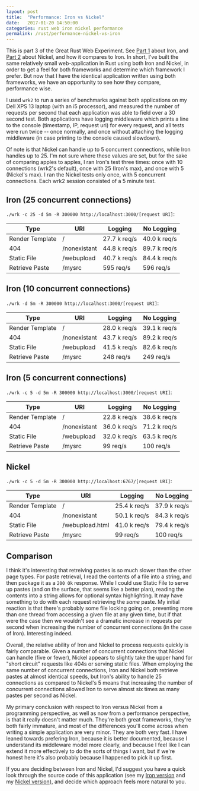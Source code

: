 ```yaml
---
layout: post
title:  "Performance: Iron vs Nickel"
date:   2017-01-20 14:50:00
categories: rust web iron nickel performance
permalink: /rust/performance-nickel-vs-iron
---
```


This is part 3 of the Great Rust Web Experiment. See [Part 1](/rust/iron-getting-started) about Iron, and [Part 2](/rust/nickel-getting-started) about Nickel, and how it compares to Iron. In short, I've built the same relatively small web-application in Rust using both Iron and Nickel, in order to get a feel for both frameworks and determine which framework I prefer. But now that I have the identical application written using both frameworks, we have an opportunity to see how they compare, performance wise.

I used `wrk2` to run a series of benchmarks against both applications on my Dell XPS 13 laptop (with an i5 processor), and measured the number of requests per second that each application was able to field over a 30 second test. Both applications have logging middleware which prints a line to the console (timestamp, IP, request uri) for every request, and all tests were run twice -- once normally, and once without attaching the logging middleware (in case printing to the console caused slowdown).

Of note is that Nickel can handle up to 5 concurrent connections, while Iron handles up to 25. I'm not sure where these values are set, but for the sake of comparing apples to apples, I ran Iron's test three times: once with 10 connections (wrk2's default), once with 25 (Iron's max), and once with 5 (Nickel's max). I ran the Nickel tests only once, with 5 concurrent connections. Each wrk2 session consisted of a 5 minute test.

## Iron (25 concurrent connections)

`./wrk -c 25 -d 5m -R 300000 http://localhost:3000/[request URI]`:

| Type            | URI          | Logging      | No Logging   |
|-----------------|--------------|--------------|--------------|
| Render Template | /            | 27.7 k req/s | 40.0 k req/s |
| 404             | /nonexistant | 44.8 k req/s | 89.7 k req/s |
| Static File     | /webupload   | 40.7 k req/s | 84.4 k req/s |
| Retrieve Paste  | /mysrc       | 595 req/s    | 596 req/s    |

## Iron (10 concurrent connections)

`./wrk -d 5m -R 300000 http://localhost:3000/[request URI]`:

| Type            | URI          | Logging      | No Logging   |
|-----------------|--------------|--------------|--------------|
| Render Template | /            | 28.0 k req/s | 39.1 k req/s |
| 404             | /nonexistant | 43.7 k req/s | 89.2 k req/s |
| Static File     | /webupload   | 41.5 k req/s | 82.6 k req/s |
| Retrieve Paste  | /mysrc       | 248 req/s    | 249 req/s    |

<!--
## Iron (7 concurrent connections)

`./wrk -c 7 -d 5m -R 300000 http://localhost:3000/[request URI]`:

| Type            | URI          | Logging      | No Logging   |
|-----------------|--------------|--------------|--------------|
| Render Template | /            | 27.2 k req/s | 39.0 k req/s |
| 404             | /nonexistant | 41.9 k req/s | 81.4 k req/s |
| Static File     | /webupload   | 40.9 k req/s | 77.6 k req/s |
| Retrieve Paste  | /mysrc       | 149 req/s    | 149 req/s    |
-->

## Iron (5 concurrent connections)

`./wrk -c 5 -d 5m -R 300000 http://localhost:3000/[request URI]`:

| Type            | URI          | Logging      | No Logging   |
|-----------------|--------------|--------------|--------------|
| Render Template | /            | 22.8 k req/s | 38.6 k req/s |
| 404             | /nonexistant | 36.0 k req/s | 71.2 k req/s |
| Static File     | /webupload   | 32.0 k req/s | 63.5 k req/s |
| Retrieve Paste  | /mysrc       | 99  req/s    | 100 req/s    |

## Nickel

`./wrk -c 5 -d 5m -R 300000 http://localhost:6767/[request URI]`:

| Type            | URI             | Logging      | No Logging    |
|-----------------|-----------------|--------------|---------------|
| Render Template | /               | 25.4 k req/s | 37.9 k req/s  |
| 404             | /nonexistant    | 50.1 k req/s | 84.3  k req/s |
| Static File     | /webupload.html | 41.0 k req/s | 79.4  k req/s |
| Retrieve Paste  | /mysrc          | 99  req/s    | 100 req/s     |

## Comparison

I think it's interesting that retreiving pastes is so much slower than the other page types. For paste retrieval, I read the contents of a file into a string, and then package it as a `200 Ok` response. While I could use Static File to serve up pastes (and on the surface, that seems like a better plan), reading the contents into a string allows for optional syntax highlighting. It may have something to do with each request retrieving the *same* paste. My initial reaction is that there's probably some file locking going on, preventing more than one thread from accessing a given file at any given time, but if that were the case then we wouldn't see a dramatic increase in requests per second when increasing the number of concurrent connections (in the case of Iron). Interesting indeed.

Overall, the relative ability of Iron and Nickel to process requests quickly is fairly comparable. Given a number of concurrent connections that Nickel can handle (five or fewer), Nickel appears to slightly take the upper hand for "short circuit" requests like 404s or serving static files. When employing the same number of concurrent connections, Iron and Nickel both retrieve pastes at almost identical speeds, but Iron's ability to handle 25 connections as compared to Nickel's 5 means that increasing the number of concurrent connections allowed Iron to serve almost six times as many pastes per second as Nickel.

My primary conclusion with respect to Iron versus Nickel from a programming perspective, as well as now from a performance perspective, is that it really doesn't matter much. They're both great frameworks, they're both fairly immature, and most of the differences you'll come across when writing a simple application are very minor. They are both very fast. I have leaned towards prefering Iron, because it is better documented, because I understand its middleware model more clearly, and because I feel like I can extend it more effectively to do the sorts of things I want, but if we're honest here it's also probably because I happened to pick it up first.

If you are deciding between Iron and Nickel, I'd suggest you have a quick look through the source code of this application (see my [Iron version](https://github.com/ojensen5115/pastebin-iron/blob/master/src/main.rs) and my [Nickel version](https://github.com/ojensen5115/pastebin-nickel/blob/master/src/main.rs)), and decide which approach feels more natural to you.